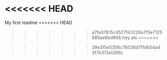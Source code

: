 <<<<<<< HEAD
=======
My first readme
<<<<<<< HEAD
>>>>>>> a7fe07615c4527f43226a7f5e7125685ae6bd906
hey alx
=======

>>>>>>> 39e3f5e5356c76036d7f1db54a43f7b313a1269c
